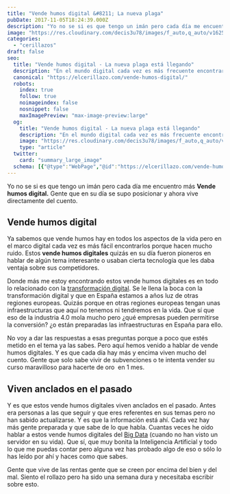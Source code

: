 ```yaml
---
title: "Vende humos digital &#8211; La nueva plaga"
pubDate: 2017-11-05T18:24:39.000Z
description: "Yo no se si es que tengo un imán pero cada día me encuentro más Vende humos digital. Gente que en su día se supo posicionar y ahora vive directamente del cuento."
image: "https://res.cloudinary.com/decis3u78/images/f_auto,q_auto/v1625713310/vende_humos_digital_pqdfsi_50482637/vende_humos_digital_pqdfsi_50482637.jpg?_i=AA"
categories:
  - "cerillazos"
draft: false
seo:
  title: "Vende humos digital - La nueva plaga está llegando"
  description: "En el mundo digital cada vez es más frecuente encontrarse a vende humos digital . Personajes que se creen referentes pero que no han sabido actualizarse."
  canonical: "https://elcerillazo.com/vende-humos-digital/"
  robots:
    index: true
    follow: true
    noimageindex: false
    nosnippet: false
    maxImagePreview: "max-image-preview:large"
  og:
    title: "Vende humos digital - La nueva plaga está llegando"
    description: "En el mundo digital cada vez es más frecuente encontrarse a vende humos digital . Personajes que se creen referentes pero que no han sabido actualizarse."
    image: "https://res.cloudinary.com/decis3u78/images/f_auto,q_auto/v1625713310/vende_humos_digital_pqdfsi_50482637/vende_humos_digital_pqdfsi_50482637.jpg?_i=AA"
    type: "article"
  twitter:
    card: "summary_large_image"
  schema: [{"@type":"WebPage","@id":"https://elcerillazo.com/vende-humos-digital/","url":"https://elcerillazo.com/vende-humos-digital/","name":"Vende humos digital - La nueva plaga está llegando","isPartOf":{"@id":"https://elcerillazo.com/#website"},"primaryImageOfPage":{"@id":"https://elcerillazo.com/vende-humos-digital/#primaryimage"},"image":{"@id":"https://elcerillazo.com/vende-humos-digital/#primaryimage"},"thumbnailUrl":"https://res.cloudinary.com/decis3u78/images/f_auto,q_auto/v1625713310/vende_humos_digital_pqdfsi_50482637/vende_humos_digital_pqdfsi_50482637.jpg?_i=AA","datePublished":"2017-11-05T19:24:39+00:00","author":{"@id":"https://elcerillazo.com/#/schema/person/368d5b496aeaf077b307f248a72abcd9"},"description":"En el mundo digital cada vez es más frecuente encontrarse a vende humos digital . Personajes que se creen referentes pero que no han sabido actualizarse.","breadcrumb":{"@id":"https://elcerillazo.com/vende-humos-digital/#breadcrumb"},"inLanguage":"es","potentialAction":[{"@type":"ReadAction","target":["https://elcerillazo.com/vende-humos-digital/"]}]},{"@type":"ImageObject","inLanguage":"es","@id":"https://elcerillazo.com/vende-humos-digital/#primaryimage","url":"https://res.cloudinary.com/decis3u78/images/f_auto,q_auto/v1625713310/vende_humos_digital_pqdfsi_50482637/vende_humos_digital_pqdfsi_50482637.jpg?_i=AA","contentUrl":"https://res.cloudinary.com/decis3u78/images/f_auto,q_auto/v1625713310/vende_humos_digital_pqdfsi_50482637/vende_humos_digital_pqdfsi_50482637.jpg?_i=AA","width":1024,"height":683,"caption":"Vende Humos Digital"},{"@type":"BreadcrumbList","@id":"https://elcerillazo.com/vende-humos-digital/#breadcrumb","itemListElement":[{"@type":"ListItem","position":1,"name":"Portada","item":"https://elcerillazo.com/"},{"@type":"ListItem","position":2,"name":"Vende humos digital &#8211; La nueva plaga"}]},{"@type":"WebSite","@id":"https://elcerillazo.com/#website","url":"https://elcerillazo.com/","name":"El Cerillazo","description":"De pequeño hacía hogueras y jugaba con cerillas","potentialAction":[{"@type":"SearchAction","target":{"@type":"EntryPoint","urlTemplate":"https://elcerillazo.com/?s={search_term_string}"},"query-input":{"@type":"PropertyValueSpecification","valueRequired":true,"valueName":"search_term_string"}}],"inLanguage":"es"},{"@type":"Person","@id":"https://elcerillazo.com/#/schema/person/368d5b496aeaf077b307f248a72abcd9","name":"montywp","url":"https://elcerillazo.com/author/montywp/"}]
---
```


Yo no se si es que tengo un imán pero cada día me encuentro más **Vende humos digital.** Gente que en su día se supo posicionar y ahora vive directamente del cuento.

## Vende humos digital

Ya sabemos que vende humos hay en todos los aspectos de la vida pero en el marco digital cada vez es más fácil encontrarlos porque hacen mucho ruido. Estos **vende humos digitales** quizás en su día fueron pioneros en hablar de algún tema interesante o usaban cierta tecnología que les daba ventaja sobre sus competidores.

Donde más me estoy encontrando estos vende humos digitales es en todo lo relacionado con la [transformación digital](https://elcerillazo.com/la-transformacion-digital/). Se le llena la boca con la transformación digital y que en España estamos a años luz de otras regiones europeas. Quizás porque en otras regiones europeas tengan unas infraestructuras que aquí no tenemos ni tendremos en la vida. Que sí que eso de la industria 4.0 mola mucho pero ¿qué empresas pueden permitirse la conversión? ¿o están preparadas las infraestructuras en España para ello.

No voy a dar las respuestas a esas preguntas porque a poco que estés metido en el tema ya las sabes. Pero aquí hemos venido a hablar de vende humos digitales. Y es que cada día hay más y encima viven mucho del cuento. Gente que solo sabe vivir de subvenciones o te intenta vender su curso maravilloso para hacerte de oro  en 1 mes.

## Viven anclados en el pasado

Y es que estos vende humos digitales viven anclados en el pasado. Antes era personas a las que seguir y que eres referentes en sus temas pero no han sabido actualizarse. Y es que la información está ahí. Cada vez hay más gente preparada y que sabe de lo que habla. Cuantas veces he oído hablar a estos vende humos digitales del [Big Data](https://es.wikipedia.org/wiki/Big_data) (cuando no han visto un servidor en su vida). Que sí, que muy bonita la Inteligencia Artificial y todo lo que me puedas contar pero alguna vez has probado algo de eso o sólo lo has leído por ahí y haces como que sabes.

Gente que vive de las rentas gente que se creen por encima del bien y del mal. Siento el rollazo pero ha sido una semana dura y necesitaba escribir sobre esto.